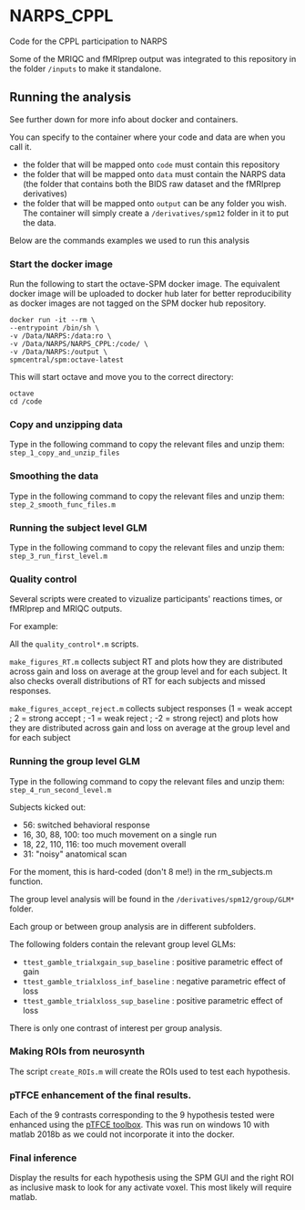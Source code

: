 # NARPS_CPPL
Code for the CPPL participation to NARPS

Some of the MRIQC and fMRIprep output was integrated to this repository in the folder `/inputs` to make it standalone.

## Running the analysis

See further down for more info about docker and containers.

You can specify to the container where your code and data are when you call it.
- the folder that will be mapped onto `code` must contain this repository
- the folder that will be mapped onto `data` must contain the NARPS data (the folder that contains both the BIDS raw dataset and the fMRIprep derivatives)
- the folder that will be mapped onto `output` can be any folder you wish. The container will simply create a `/derivatives/spm12` folder in it to put the data.

Below are the commands examples we used to run this analysis

### Start the docker image
Run the following to start the octave-SPM docker image. The equivalent docker image will be uploaded to docker hub later for better reproducibility as docker images are not tagged on the SPM docker hub repository.

```
docker run -it --rm \
--entrypoint /bin/sh \
-v /Data/NARPS:/data:ro \
-v /Data/NARPS/NARPS_CPPL:/code/ \
-v /Data/NARPS:/output \
spmcentral/spm:octave-latest

```


This will start octave and move you to the correct directory:
```
octave
cd /code
```

### Copy and unzipping data
Type in the following command to copy the relevant files and unzip them:
`step_1_copy_and_unzip_files`


### Smoothing the data
Type in the following command to copy the relevant files and unzip them:
`step_2_smooth_func_files.m`


### Running the subject level GLM
Type in the following command to copy the relevant files and unzip them:
`step_3_run_first_level.m`


### Quality control
Several scripts were created to vizualize participants' reactions times, or fMRIprep and MRIQC outputs.

For example:

All the `quality_control*.m` scripts.

`make_figures_RT.m` collects subject RT and plots how they are distributed across gain and loss on average at the group level and for each subject. It also checks overall distributions of RT for each subjects and missed responses.

`make_figures_accept_reject.m` collects subject responses (1 = weak accept ; 2 = strong accept ; -1 = weak reject ; -2 = strong reject) and plots how they are distributed across gain and loss on average at the group level and for each subject



### Running the group level GLM
Type in the following command to copy the relevant files and unzip them:
`step_4_run_second_level.m`

Subjects kicked out:
- 56: switched behavioral response
- 16, 30, 88, 100: too much movement on a single run
- 18, 22, 110, 116: too much movement overall
- 31: "noisy" anatomical scan

For the moment, this is hard-coded (don't 8 me!) in the rm_subjects.m function.

The group level analysis will be found in the `/derivatives/spm12/group/GLM*` folder.

Each group or between group analysis are in different subfolders.

The following folders contain the relevant group level GLMs:
- `ttest_gamble_trialxgain_sup_baseline` : positive parametric effect of gain
- `ttest_gamble_trialxloss_inf_baseline` : negative parametric effect of loss
- `ttest_gamble_trialxloss_sup_baseline` : positive parametric effect of loss

There is only one contrast of interest per group analysis.


### Making ROIs from neurosynth
The script `create_ROIs.m` will create the ROIs used to test each hypothesis.


### pTFCE enhancement of the final results.
Each of the 9 contrasts corresponding to the 9 hypothesis tested were enhanced using the [pTFCE toolbox](https://github.com/spisakt/pTFCE/releases/tag/v0.1.3). This was run on windows 10 with matlab 2018b as we could not incorporate it into the docker.


### Final inference
Display the results for each hypothesis using the SPM GUI and the right ROI as inclusive mask to look for any activate voxel. This most likely will require matlab.
